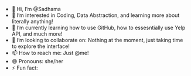 - 👋 Hi, I’m @Sadhama
- 👀 I’m interested in Coding, Data Abstraction, and learning more about literally anything!
- 🌱 I’m currently learning how to use GitHub, how to essesntially use Yelp API, and much more!
- 💞️ I’m looking to collaborate on: Nothing at the moment, just taking time to explore the interface!
- 📫 How to reach me: Just @me!
- 😄 Pronouns: she/her
- ⚡ Fun fact: 

<!---
Sadhama/Sadhama is a ✨ special ✨ repository because its `README.md` (this file) appears on your GitHub profile.
You can click the Preview link to take a look at your changes.
--->
